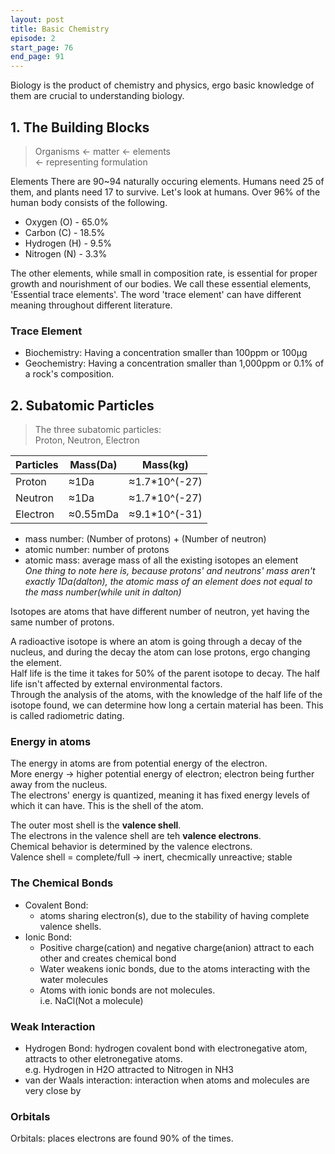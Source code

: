 ```yaml
---
layout: post
title: Basic Chemistry
episode: 2
start_page: 76
end_page: 91
---
```

Biology is the product of chemistry and physics, ergo basic knowledge of them are crucial to understanding biology.

## 1. The Building Blocks
>Organisms ← matter ← elements<br>
← representing formulation

Elements
There are 90~94 naturally occuring elements. Humans need 25 of them, and plants need 17 to survive. Let's look at humans. Over 96% of the human body consists of the following.
- Oxygen (O) - 65.0%
- Carbon (C) - 18.5%
- Hydrogen (H) - 9.5%
- Nitrogen (N) - 3.3%

The other elements, while small in composition rate, is essential for proper growth and nourishment of our bodies. We call these essential elements, 'Essential trace elements'.
The word 'trace element' can have different meaning throughout different literature.

### Trace Element
- Biochemistry: Having a concentration smaller than 100ppm or 100μg
- Geochemistry: Having a concentration smaller than 1,000ppm or 0.1% of a rock's composition.

## 2. Subatomic Particles
> The three subatomic particles:\
> Proton, Neutron, Electron

| Particles | Mass(Da) | Mass(kg)      |
|-----------|----------|---------------|
| Proton    | ≈1Da     | ≈1.7*10^(-27) |
| Neutron   | ≈1Da     | ≈1.7*10^(-27) |
| Electron  | ≈0.55mDa | ≈9.1*10^(-31) |

- mass number: (Number of protons) + (Number of neutron)
- atomic number: number of protons
- atomic mass: average mass of all the existing isotopes an element<br>
*One thing to note here is, because protons' and neutrons' mass aren't exactly 1Da(dalton), the atomic mass of an element does not equal to the mass number(while unit in dalton)*

Isotopes are atoms that have different number of neutron, yet having the same number of protons.

A radioactive isotope is where an atom is going through a decay of the nucleus, and during the decay the atom can lose protons, ergo changing the element.\
Half life is the time it takes for 50% of the parent isotope to decay. The half life isn't affected by external environmental factors.\
Through the analysis of the atoms, with the knowledge of the half life of the isotope found, we can determine how long a certain material has been. This is called radiometric dating.

### Energy in atoms
The energy in atoms are from potential energy of the electron.\
More energy → higher potential energy of electron; electron being further away from the nucleus.\
The electrons' energy is quantized, meaning it has fixed energy levels of which it can have. This is the shell of the atom.

The outer most shell is the **valence shell**.\
The electrons in the valence shell are teh **valence electrons**.\
Chemical behavior is determined by the valence electrons.\
Valence shell = complete/full → inert, checmically unreactive; stable

### The Chemical Bonds
- Covalent Bond: 
    - atoms sharing electron(s), due to the stability of having complete valence shells.
- Ionic Bond: 
    - Positive charge(cation) and negative charge(anion) attract to each other and creates chemical bond
    - Water weakens ionic bonds, due to the atoms interacting with the water molecules
    - Atoms with ionic bonds are not molecules. <br>i.e. NaCl(Not a molecule)

### Weak Interaction
- Hydrogen Bond: hydrogen covalent bond with electronegative atom, attracts to other eletronegative atoms. <br>e.g. Hydrogen in H2O attracted to Nitrogen in NH3
- van der Waals interaction: interaction when atoms and molecules are very close by

### Orbitals
Orbitals: places electrons are found 90% of the times.


